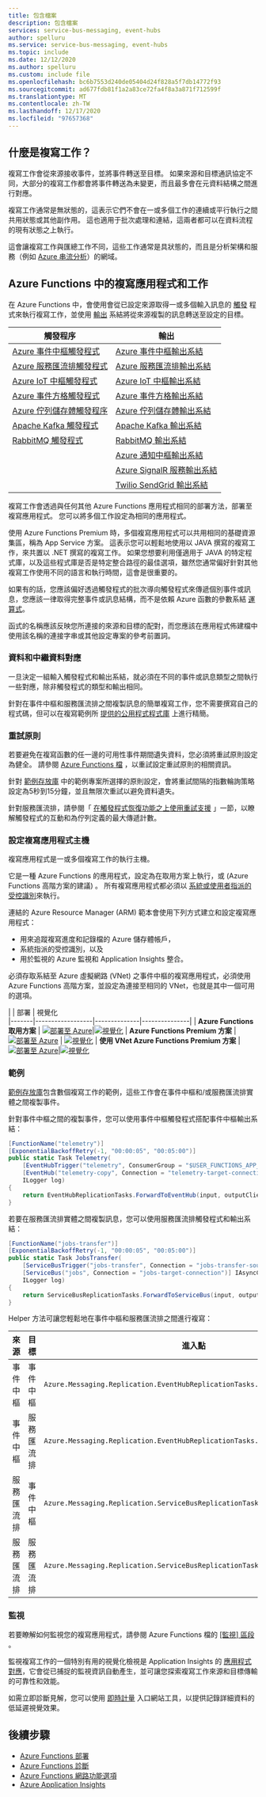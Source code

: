 ```yaml
---
title: 包含檔案
description: 包含檔案
services: service-bus-messaging, event-hubs
author: spelluru
ms.service: service-bus-messaging, event-hubs
ms.topic: include
ms.date: 12/12/2020
ms.author: spelluru
ms.custom: include file
ms.openlocfilehash: bc6b7553d240de05404d24f828a5f7db14772f93
ms.sourcegitcommit: ad677fdb81f1a2a83ce72fa4f8a3a871f712599f
ms.translationtype: MT
ms.contentlocale: zh-TW
ms.lasthandoff: 12/17/2020
ms.locfileid: "97657368"
---
```

## <a name="what-is-a-replication-task"></a>什麼是複寫工作？

複寫工作會從來源接收事件，並將事件轉送至目標。
如果來源和目標通訊協定不同，大部分的複寫工作都會將事件轉送為未變更，而且最多會在元資料結構之間進行對應。 

複寫工作通常是無狀態的，這表示它們不會在一或多個工作的連續或平行執行之間共用狀態或其他副作用。 這也適用于批次處理和連結，這兩者都可以在資料流程的現有狀態之上執行。 

這會讓複寫工作與匯總工作不同，這些工作通常是具狀態的，而且是分析架構和服務（例如 [Azure 串流分析](https://docs.microsoft.com/azure/stream-analytics/stream-analytics-introduction.md)）的網域。

## <a name="replication-applications-and-tasks-in-azure-functions"></a>Azure Functions 中的複寫應用程式和工作

在 Azure Functions 中，會使用會從已設定來源取得一或多個輸入訊息的 [觸發](https://docs.microsoft.com/azure/azure-functions/functions-triggers-bindings.md) 程式來執行複寫工作，並使用 [輸出](https://docs.microsoft.com/azure/azure-functions/functions-triggers-bindings.md#binding-direction) 系結將從來源複製的訊息轉送至設定的目標。 

| 觸發程序  | 輸出 |
|----------|--------|
| [Azure 事件中樞觸發程式](https://docs.microsoft.com/azure/azure-functions/functions-bindings-event-hubs-trigger?tabs=csharp) | [Azure 事件中樞輸出系結](https://docs.microsoft.com/azure/azure-functions/functions-bindings-event-hubs-output?tabs=csharp) |
| [Azure 服務匯流排觸發程式](https://docs.microsoft.com/azure/azure-functions/functions-bindings-service-bus-trigger?tabs=csharp) | [Azure 服務匯流排輸出系結](https://docs.microsoft.com/azure/azure-functions/functions-bindings-service-bus-output?tabs=csharp)
| [Azure IoT 中樞觸發程式](https://docs.microsoft.com/azure/azure-functions/functions-bindings-event-iot-trigger?tabs=csharp) | [Azure IoT 中樞輸出系結](https://docs.microsoft.com/azure/azure-functions/functions-bindings-event-iot-output?tabs=csharp)
| [Azure 事件方格觸發程式](https://docs.microsoft.com/azure/azure-functions/functions-bindings-event-grid-trigger?tabs=csharp) | [Azure 事件方格輸出系結](https://docs.microsoft.com/azure/azure-functions/functions-bindings-event-grid-output?tabs=csharp)
| [Azure 佇列儲存體觸發程序](https://docs.microsoft.com/azure/azure-functions/functions-bindings-storage-queue-trigger?tabs=csharp) | [Azure 佇列儲存體輸出系結](https://docs.microsoft.com/azure/azure-functions/functions-bindings-storage-queue-output?tabs=csharp)
| [Apache Kafka 觸發程式](https://github.com/azure/azure-functions-kafka-extension) | [Apache Kafka 輸出系結](https://github.com/azure/azure-functions-kafka-extension)
| [RabbitMQ 觸發程式](https://github.com/azure/azure-functions-rabbitmq-extension) | [RabbitMQ 輸出系結](https://github.com/azure/azure-functions-rabbitmq-extension) 
| | [Azure 通知中樞輸出系結](https://docs.microsoft.com/azure/azure-functions/functions-bindings-notification-hubs)
||[Azure SignalR 服務輸出系結](https://docs.microsoft.com/azure/azure-functions/functions-bindings-signalr-service-output?tabs=csharp)
||[Twilio SendGrid 輸出系結](https://docs.microsoft.com/azure/azure-functions/functions-bindings-sendgrid?tabs=csharp)

複寫工作會透過與任何其他 Azure Functions 應用程式相同的部署方法，部署至複寫應用程式。 您可以將多個工作設定為相同的應用程式。 

使用 Azure Functions Premium 時，多個複寫應用程式可以共用相同的基礎資源集區，稱為 App Service 方案。 這表示您可以輕鬆地使用以 JAVA 撰寫的複寫工作，來共置以 .NET 撰寫的複寫工作。 如果您想要利用僅適用于 JAVA 的特定程式庫，以及這些程式庫是否是特定整合路徑的最佳選項，雖然您通常偏好針對其他複寫工作使用不同的語言和執行時間，這會是很重要的。 

如果有的話，您應該偏好透過觸發程式的批次導向觸發程式來傳遞個別事件或訊息，您應該一律取得完整事件或訊息結構，而不是依賴 Azure 函數的參數系結 [運算式](https://docs.microsoft.com/azure/azure-functions/functions-bindings-expressions-patterns)。

函式的名稱應該反映您所連接的來源和目標的配對，而您應該在應用程式佈建檔中使用該名稱的連接字串或其他設定專案的參考前置詞。 

### <a name="data-and-metadata-mapping"></a>資料和中繼資料對應

一旦決定一組輸入觸發程式和輸出系結，就必須在不同的事件或訊息類型之間執行一些對應，除非觸發程式的類型和輸出相同。

針對在事件中樞和服務匯流排之間複製訊息的簡單複寫工作，您不需要撰寫自己的程式碼，但可以在複寫範例所 [提供的公用程式程式庫](https://github.com/Azure-Samples/azure-messaging-replication-dotnet/tree/main/src/Azure.Messaging.Replication) 上進行精簡。

### <a name="retry-policy"></a>重試原則

若要避免在複寫函數的任一邊的可用性事件期間遺失資料，您必須將重試原則設定為健全。 請參閱 [Azure Functions 檔](https://docs.microsoft.com/azure/azure-functions/functions-bindings-error-pages.md) ，以重試設定重試原則的相關資訊。 

針對 [範例存放庫](https://github.com/Azure-Samples/azure-messaging-replication-dotnet) 中的範例專案所選擇的原則設定，會將重試間隔的指數輪詢策略設定為5秒到15分鐘，並且無限次重試以避免資料遺失。 

針對服務匯流排，請參閱「 [在觸發程式恢復功能之上使用重試支援](https://docs.microsoft.com/azure/azure-functions/functions-bindings-error-pages.md#using-retry-support-on-top-of-trigger-resilience) 」一節，以瞭解觸發程式的互動和為佇列定義的最大傳遞計數。

### <a name="setting-up-a-replication-application-host"></a>設定複寫應用程式主機

複寫應用程式是一或多個複寫工作的執行主機。 

它是一種 Azure Functions 的應用程式，設定為在取用方案上執行，或 (Azure Functions 高階方案的建議) 。 所有複寫應用程式都必須以 [系統或使用者指派的受控識別](https://docs.microsoft.com/azure/app-service/overview-managed-identity.md)來執行。 

連結的 Azure Resource Manager (ARM) 範本會使用下列方式建立和設定複寫應用程式：

* 用來追蹤複寫進度和記錄檔的 Azure 儲存體帳戶，
* 系統指派的受控識別，以及 
* 用於監視的 Azure 監視和 Application Insights 整合。

必須存取系結至 Azure 虛擬網路 (VNet) 之事件中樞的複寫應用程式，必須使用 Azure Functions 高階方案，並設定為連接至相同的 VNet，也就是其中一個可用的選項。


|       | 部署 | 視覺化  
|-------|------------------|--------------|---------------|
| **Azure Functions 取用方案** | [![部署至 Azure](https://raw.githubusercontent.com/Azure/azure-quickstart-templates/master/1-CONTRIBUTION-GUIDE/images/deploytoazure.svg?sanitize=true)](https://portal.azure.com/#create/Microsoft.Template/uri/https%3A%2F%2Fraw.githubusercontent.com%2FAzure-Samples%2Fazure-messaging-replication-dotnet%2Fmain%2Ftemplates%2FAconsumption%2Fazuredeploy.json)|[![視覺化](https://raw.githubusercontent.com/Azure/azure-quickstart-templates/master/1-CONTRIBUTION-GUIDE/images/visualizebutton.svg?sanitize=true)](http://armviz.io/#/?load=https%3A%2F%2Fraw.githubusercontent.com%2FAzure-Samples%2Fazure-messaging-replication-dotnet%2Fmain%2Ftemplates%2Fconsumption%2Fazuredeploy.json)
| **Azure Functions Premium 方案** |[![部署至 Azure](https://raw.githubusercontent.com/Azure/azure-quickstart-templates/master/1-CONTRIBUTION-GUIDE/images/deploytoazure.svg?sanitize=true)](https://portal.azure.com/#create/Microsoft.Template/uri/https%3A%2F%2Fraw.githubusercontent.com%2FAzure-Samples%2Fazure-messaging-replication-dotnet%2Fmain%2Ftemplates%2Fpremium%2Fazuredeploy.json) | [![視覺化](https://raw.githubusercontent.com/Azure/azure-quickstart-templates/master/1-CONTRIBUTION-GUIDE/images/visualizebutton.svg?sanitize=true)](http://armviz.io/#/?load=https%3A%2F%2Fraw.githubusercontent.com%2FAzure-Samples%2Fazure-messaging-replication-dotnet%2Fmain%2Ftemplates%2Fpremium%2Fazuredeploy.json)
| **使用 VNet Azure Functions Premium 方案** | [![部署至 Azure](https://raw.githubusercontent.com/Azure/azure-quickstart-templates/master/1-CONTRIBUTION-GUIDE/images/deploytoazure.svg?sanitize=true)](https://portal.azure.com/#create/Microsoft.Template/uri/https%3A%2F%2Fraw.githubusercontent.com%2FAzure-Samples%2Fazure-messaging-replication-dotnet%2Fmain%2Ftemplates%2Fpremium-vnet%2Fazuredeploy.json)|[![視覺化](https://raw.githubusercontent.com/Azure/azure-quickstart-templates/master/1-CONTRIBUTION-GUIDE/images/visualizebutton.svg?sanitize=true)](http://armviz.io/#/?load=https%3A%2F%2Fraw.githubusercontent.com%2FAzure-Samples%2Fazure-messaging-replication-dotnet%2Fmain%2Ftemplates%2Fpremium-vnet%2Fazuredeploy.json)


### <a name="examples"></a>範例

[範例存放庫](https://github.com/Azure-Samples/azure-messaging-replication-dotnet/)包含數個複寫工作的範例，這些工作會在事件中樞和/或服務匯流排實體之間複製事件。

針對事件中樞之間的複製事件，您可以使用事件中樞觸發程式搭配事件中樞輸出系結：

```csharp
[FunctionName("telemetry")]
[ExponentialBackoffRetry(-1, "00:00:05", "00:05:00")]
public static Task Telemetry(
    [EventHubTrigger("telemetry", ConsumerGroup = "$USER_FUNCTIONS_APP_NAME.telemetry", Connection = "telemetry-source-connection")] EventData[] input,
    [EventHub("telemetry-copy", Connection = "telemetry-target-connection")] EventHubClient outputClient,
    ILogger log)
{
    return EventHubReplicationTasks.ForwardToEventHub(input, outputClient, log);
}
```

若要在服務匯流排實體之間複製訊息，您可以使用服務匯流排觸發程式和輸出系結：

```csharp
[FunctionName("jobs-transfer")]
[ExponentialBackoffRetry(-1, "00:00:05", "00:05:00")]
public static Task JobsTransfer(
    [ServiceBusTrigger("jobs-transfer", Connection = "jobs-transfer-source-connection")] Message[] input,
    [ServiceBus("jobs", Connection = "jobs-target-connection")] IAsyncCollector<Message> output,
    ILogger log)
{
    return ServiceBusReplicationTasks.ForwardToServiceBus(input, output, log);
}
```

Helper 方法可讓您輕鬆地在事件中樞和服務匯流排之間進行複寫：

| 來源      | 目標      | 進入點 
|-------------|-------------|------------------------------------------------------------------------
| 事件中樞   | 事件中樞   | `Azure.Messaging.Replication.EventHubReplicationTasks.ForwardToEventHub`
| 事件中樞   | 服務匯流排 | `Azure.Messaging.Replication.EventHubReplicationTasks.ForwardToServiceBus`
| 服務匯流排 | 事件中樞   | `Azure.Messaging.Replication.ServiceBusReplicationTasks.ForwardToEventHub`
| 服務匯流排 | 服務匯流排 | `Azure.Messaging.Replication.ServiceBusReplicationTasks.ForwardToServiceBus`


### <a name="monitoring"></a>監視

若要瞭解如何監視您的複寫應用程式，請參閱 Azure Functions 檔的 [ [監視] 區段](https://docs.microsoft.com/azure/azure-functions/configure-monitoring) 。

監視複寫工作的一個特別有用的視覺化檢視是 Application Insights 的 [應用程式對應](https://docs.microsoft.com/azure/azure-monitor/app/app-map)，它會從已捕捉的監視資訊自動產生，並可讓您探索複寫工作來源和目標傳輸的可靠性和效能。

如需立即診斷見解，您可以使用 [即時計量](https://docs.microsoft.com/azure/azure-monitor/app/live-stream) 入口網站工具，以提供記錄詳細資料的低延遲視覺效果。

## <a name="next-steps"></a>後續步驟

* [Azure Functions 部署](https://docs.microsoft.com/azure/azure-functions/functions-deployment-technologies.md)
* [Azure Functions 診斷](https://docs.microsoft.com/azure/azure-functions/functions-diagnostics.md)
* [Azure Functions 網路功能選項](https://docs.microsoft.com/azure/azure-functions/functions-networking-options.md)
* [Azure Application Insights](https://docs.microsoft.com/azure/azure-monitor/app/app-insights-overview.md)